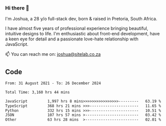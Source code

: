 ### Hi there 👋

I'm Joshua, a 28 y/o full-stack dev, born & raised in Pretoria, South Africa. 

I have almost five years of professional experience bringing beautiful, intuitive designs to life. I'm enthusiastic about front-end development, have a keen eye for detail and a passionate love-hate relationship with JavaScript.

📫 You can reach me on: joshua@sitelab.co.za

## **Code**

<!--START_SECTION:waka-->

```txt
From: 31 August 2021 - To: 26 December 2024

Total Time: 3,160 hrs 44 mins

JavaScript         1,997 hrs 8 mins>>>>>>>>>>>>>>>>---------   63.19 %
TypeScript         368 hrs 21 mins >>>----------------------   11.65 %
Python             332 hrs 15 mins >>>----------------------   10.51 %
JSON               107 hrs 57 mins >------------------------   03.42 %
Other              63 hrs 28 mins  >------------------------   02.01 %
```

<!--END_SECTION:waka-->
